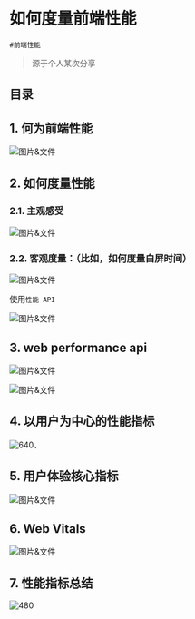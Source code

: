 
# 如何度量前端性能

`#前端性能` 

> 源于个人某次分享


## 目录
<!-- toc -->
 ## 1. 何为前端性能 

![图片&文件](./files/20241101-8.png)

## 2. 如何度量性能

### 2.1. 主观感受

![图片&文件](./files/20241101-9.png)

### 2.2. 客观度量：（比如，如何度量白屏时间）

![图片&文件](./files/20241101-10.png)

使用`性能 API`

![图片&文件](./files/20241101-11.png)

## 3. web performance api

![图片&文件](./files/20241101-12.png)

![图片&文件](./files/20241101-13.png)

## 4. 以用户为中心的性能指标

![640](#)、

## 5. 用户体验核心指标

![图片&文件](./files/20241101-15.png)

## 6. Web Vitals

![图片&文件](./files/20241101-16.png)

## 7. 性能指标总结

![480](#)